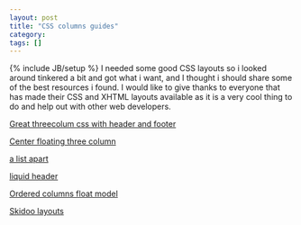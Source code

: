 ```yaml
---
layout: post
title: "CSS columns guides"
category:
tags: []
---
```

{% include JB/setup %}
I needed some good CSS layouts so i looked around tinkered a bit and got what i want, and I thought i should share some of the best resources i found. I would like to give thanks to everyone that has made their CSS and XHTML layouts available as it is a very cool thing to do and help out with other web developers.

<a href="http://www.manisheriar.com/holygrail/">Great threecolum css with header and footer</a>

<a href="http://www.redmelon.net/tstme/3colfixed/">Center floating three column</a>

<a href="http://www.alistapart.com/stories/flexiblelayouts/">a list apart</a>

<a href="http://www.fu2k.org/alex/css/layouts/3Col_NN4_RWS_A.mhtml">liquid header</a>

<a href="http://www.fu2k.org/alex/css/layouts/3Col_NN4_FFFF.mhtml">Ordered columns float model</a>

<a href="http://webhost.bridgew.edu/etribou/layouts/skidoo/">Skidoo layouts</a>